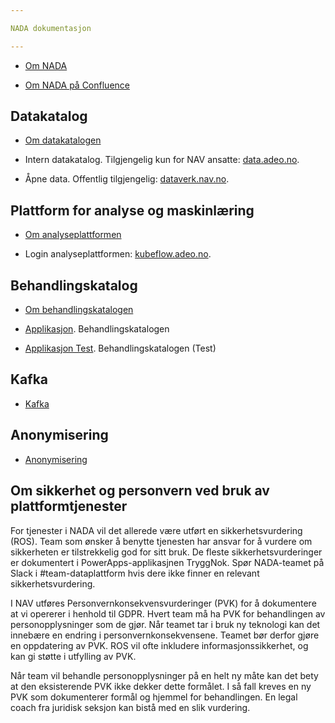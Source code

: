```yaml
---

NADA dokumentasjon

---
```


* [Om NADA](/content/about/README.md)

* [Om NADA på Confluence](https://confluence.adeo.no/pages/viewpage.action?pageId=338181121)


## Datakatalog

* [Om datakatalogen](/content/datakatalog/README.md)

* Intern datakatalog. Tilgjengelig kun for NAV ansatte: [data.adeo.no](https://data.adeo.no).
* Åpne data. Offentlig tilgjengelig: [dataverk.nav.no](https://dataverk.nav.no).

## Plattform for analyse og maskinlæring

* [Om analyseplattformen](/content/analyseplattform/README.md)

* Login analyseplattformen: [kubeflow.adeo.no](https://kubeflow.adeo.no). 

## Behandlingskatalog
* [Om behandlingskatalogen](/content/datajegerne/behandlingskatalog.md)

* [Applikasjon](https://behandlingskatalog.nais.adeo.no). Behandlingskatalogen
* [Applikasjon Test](https://behandlingskatalog.nais.preprod.local). Behandlingskatalogen (Test)


## Kafka

* [Kafka](/content/kafka/README.md)


## Anonymisering
* [Anonymisering](/content/anonymisering/README.md)


## Om sikkerhet og personvern ved bruk av plattformtjenester

For tjenester i NADA vil det allerede være utført en sikkerhetsvurdering (ROS). Team som ønsker å benytte tjenesten har ansvar for å vurdere om sikkerheten er tilstrekkelig god for sitt bruk. De fleste sikkerhetsvurderinger er dokumentert i PowerApps-applikasjnen TryggNok. Spør NADA-teamet på Slack i #team-dataplattform hvis dere ikke finner en relevant sikkerhetsvurdering.

I NAV utføres Personvernkonsekvensvurderinger (PVK) for å dokumentere at vi opererer i henhold til GDPR. Hvert team må ha PVK for behandlingen av personopplysninger som de gjør. Når teamet tar i bruk ny teknologi kan det innebære en endring i personvernkonsekvensene. Teamet bør derfor gjøre en oppdatering av PVK. ROS vil ofte inkludere informasjonssikkerhet, og kan gi støtte i utfylling av PVK.

Når team vil behandle personopplysninger på en helt ny måte kan det bety at den eksisterende PVK ikke dekker dette formålet. I så fall kreves en ny PVK som dokumenterer formål og hjemmel for behandlingen. En legal coach fra juridisk seksjon kan bistå med en slik vurdering.


